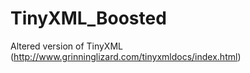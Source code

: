 # TinyXML_Boosted
Altered version of TinyXML (http://www.grinninglizard.com/tinyxmldocs/index.html)

